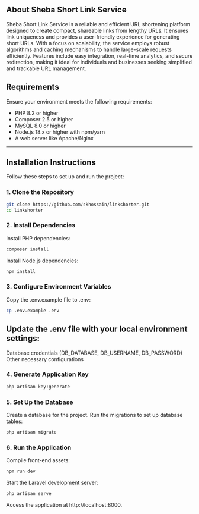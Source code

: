 ## About Sheba Short Link Service

Sheba Short Link Service is a reliable and efficient URL shortening platform designed to create compact, shareable links from lengthy URLs. It ensures link uniqueness and provides a user-friendly experience for generating short URLs. With a focus on scalability, the service employs robust algorithms and caching mechanisms to handle large-scale requests efficiently. Features include easy integration, real-time analytics, and secure redirection, making it ideal for individuals and businesses seeking simplified and trackable URL management.

## Requirements

Ensure your environment meets the following requirements:

- PHP 8.2 or higher
- Composer 2.5 or higher
- MySQL 8.0 or higher
- Node.js 18.x or higher with npm/yarn
- A web server like Apache/Nginx

---

## Installation Instructions

Follow these steps to set up and run the project:

### 1. Clone the Repository
```bash
git clone https://github.com/skhossain/linkshorter.git
cd linkshorter
```
### 2. Install Dependencies
Install PHP dependencies:

```bash
composer install
```
Install Node.js dependencies:
```bash
npm install
```
### 3. Configure Environment Variables
Copy the .env.example file to .env:
```bash
cp .env.example .env
```
## Update the .env file with your local environment settings:
Database credentials (DB_DATABASE, DB_USERNAME, DB_PASSWORD)
Other necessary configurations

### 4. Generate Application Key
```bash
php artisan key:generate
```

### 5. Set Up the Database
Create a database for the project.
Run the migrations to set up database tables:
```bash
php artisan migrate
```

### 6. Run the Application
Compile front-end assets:
```bash
npm run dev
```
Start the Laravel development server:
```bash
php artisan serve
```

Access the application at http://localhost:8000.
